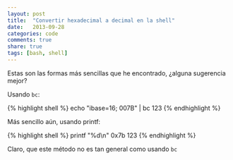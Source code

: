 ```yaml
---
layout: post
title:  "Convertir hexadecimal a decimal en la shell"
date:   2013-09-28
categories: code
comments: true
share: true
tags: [bash, shell]
---
```


Estas son las formas más sencillas que he encontrado, ¿alguna sugerencia mejor?

Usando `bc`:

{% highlight shell %}
echo "ibase=16; 007B" | bc
123
{% endhighlight %}

Más sencillo aún, usando printf:

{% highlight shell %}
printf "%d\n" 0x7b
123
{% endhighlight %}

Claro, que este método no es tan general como usando `bc`
